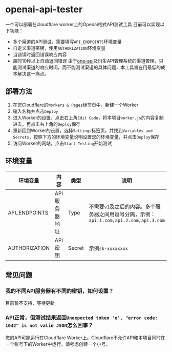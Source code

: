 # openai-api-tester
一个可以部署在cloudflare worker上的Openai格式API测试工具
目前可以实现以下功能：
- 多个渠道的API测试，需要填写`API_ENDPOINTS`环境变量
- 自定义渠道密钥，使用`AUTHORIZATION`环境变量
- 当错误时返回错误响应内容
- 超时10秒以上自动返回错误
由于[one-api](https://github.com/songquanpeng/one-api)及衍生API管理系统的渠道管理，只能测试渠道的响应时间，而不能测试渠道的具体问题，本工具旨在用最低的成本解决这一痛点。

## 部署方法
1. 在您Cloudflare的`Workers & Pages`标签页中，新建一个Worker
2. 输入名称并点击`Deploy`
3. 进入Worker的设置，点击右上角`Edit Code`，将本项目`worker.js`的内容复制进去，再点击右上角的`Deploy`保存
4. 重新回到Worker的设置，选择`Settings`标签页，并找到`Variables and Secrets`，按照下方的环境变量说明设置您的环境变量，并点击`Deploy`保存
5. 访问Worker的网站，点击`Start Testing`开始测试

## 环境变量
| 环境变量   | 内容   | 类型   | 说明   |
|---------|---------|---------|---------|
| API_ENDPOINTS   | API服务器地址   | Type   | 不需要`v1`及之后的内容。多个服务器之间用逗号分隔，示例：`api.1.com,api.2.com,api.3.com`   |
| AUTHORIZATION   | API密钥   | Secret   | 示例`sk-xxxxxxxx`   |

## 常见问题
### 我的不同API服务器有不同的密钥，如何设置？
目前暂不支持，等待更新。
### API正常，但测试结果返回`Unexpected token 'e', "error code: 1042" is not valid JSON`怎么回事？
您的API可能运行在Cloudflare Worker上。Cloudflare不允许API和本项目同时在一个账号下的Worker中运行。请考虑创建一个小号。
